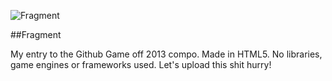 ![Fragment](https://dl.dropboxusercontent.com/u/130078058/GGO13/screenie.png)

##Fragment

My entry to the Github Game off 2013 compo.
Made in HTML5.
No libraries, game engines or frameworks used.
Let's upload this shit hurry!
